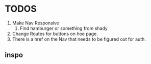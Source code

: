 # TODOS

1. Make Nav Responsive
   1. Find hamburger or something from shady
2. Change Routes for buttons on hoe page.
3. There is a href on the Nav that needs to be figured out for auth.

## inspo
